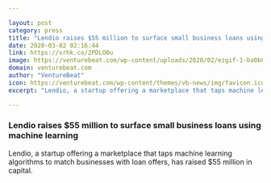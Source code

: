 ```yaml
---

layout: post
category: press
title: "Lendio raises $55 million to surface small business loans using machine learning"
date: 2020-03-02 02:16:44
link: https://vrhk.co/2PDLO0u
image: https://venturebeat.com/wp-content/uploads/2020/02/ezgif-1-ba0b8f75787b-e1582667221886.jpg?w=1200&strip=all
domain: venturebeat.com
author: "VentureBeat"
icon: https://venturebeat.com/wp-content/themes/vb-news/img/favicon.ico
excerpt: "Lendio, a startup offering a marketplace that taps machine learning algorithms to match businesses with loan offers, has raised $55 million in capital."

---
```


### Lendio raises $55 million to surface small business loans using machine learning

Lendio, a startup offering a marketplace that taps machine learning algorithms to match businesses with loan offers, has raised $55 million in capital.